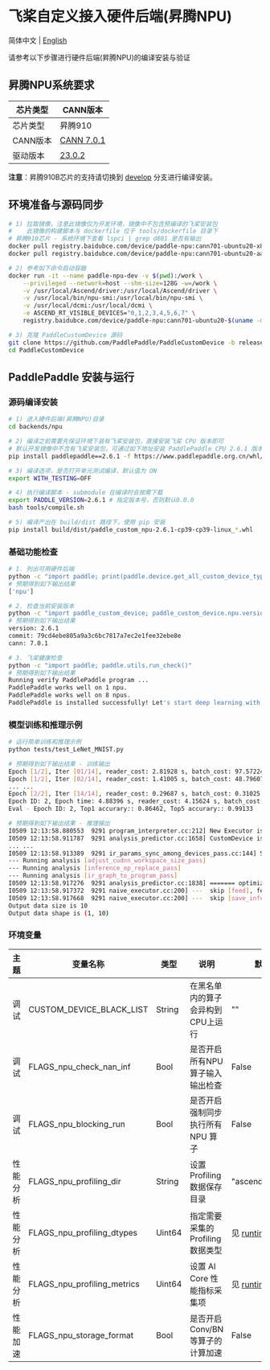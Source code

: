 # 飞桨自定义接入硬件后端(昇腾NPU)

简体中文 | [English](./README.md)

请参考以下步骤进行硬件后端(昇腾NPU)的编译安装与验证

## 昇腾NPU系统要求

| 芯片类型  | CANN版本     |
| --------- | -------- |
| 芯片类型 | 昇腾910 |
| CANN版本 | [CANN 7.0.1](https://support.huawei.com/enterprise/zh/ascend-computing/cann-pid-251168373/software) |
| 驱动版本 | [23.0.2](https://support.huawei.com/enterprise/zh/ascend-computing/ascend-hdk-pid-252764743/software) |

**注意**：昇腾910B芯片的支持请切换到 [develop](https://github.com/PaddlePaddle/PaddleCustomDevice/blob/develop/backends/npu/README_cn.md) 分支进行编译安装。

## 环境准备与源码同步

```bash
# 1) 拉取镜像，注意此镜像仅为开发环境，镜像中不包含预编译的飞桨安装包
#    此镜像的构建脚本与 dockerfile 位于 tools/dockerfile 目录下
# 昇腾910芯片 - 系统环境下查看 lspci | grep d801 是否有输出
docker pull registry.baidubce.com/device/paddle-npu:cann701-ubuntu20-x86_64-gcc84-py39
docker pull registry.baidubce.com/device/paddle-npu:cann701-ubuntu20-aarch64-gcc84-py39

# 2) 参考如下命令启动容器
docker run -it --name paddle-npu-dev -v $(pwd):/work \
    --privileged --network=host --shm-size=128G -w=/work \
    -v /usr/local/Ascend/driver:/usr/local/Ascend/driver \
    -v /usr/local/bin/npu-smi:/usr/local/bin/npu-smi \
    -v /usr/local/dcmi:/usr/local/dcmi \
    -e ASCEND_RT_VISIBLE_DEVICES="0,1,2,3,4,5,6,7" \
    registry.baidubce.com/device/paddle-npu:cann701-ubuntu20-$(uname -m)-gcc84-py39 /bin/bash

# 3) 克隆 PaddleCustomDevice 源码
git clone https://github.com/PaddlePaddle/PaddleCustomDevice -b release/2.6
cd PaddleCustomDevice
```

## PaddlePaddle 安装与运行

### 源码编译安装

```bash
# 1) 进入硬件后端(昇腾NPU)目录
cd backends/npu

# 2) 编译之前需要先保证环境下装有飞桨安装包，直接安装飞桨 CPU 版本即可
# 默认开发镜像中不含有飞桨安装包，可通过如下地址安装 PaddlePaddle CPU 2.6.1 版本的安装包
pip install paddlepaddle==2.6.1 -f https://www.paddlepaddle.org.cn/whl/linux/mkl/avx/stable.html

# 3) 编译选项，是否打开单元测试编译，默认值为 ON
export WITH_TESTING=OFF

# 4) 执行编译脚本 - submodule 在编译时会按需下载
export PADDLE_VERSION=2.6.1 # 指定版本号，否则默认0.0.0
bash tools/compile.sh

# 5) 编译产出在 build/dist 路径下，使用 pip 安装
pip install build/dist/paddle_custom_npu-2.6.1-cp39-cp39-linux_*.whl
```

### 基础功能检查

```bash
# 1. 列出可用硬件后端
python -c "import paddle; print(paddle.device.get_all_custom_device_type())"
# 预期得到如下输出结果
['npu']

# 2. 检查当前安装版本
python -c "import paddle_custom_device; paddle_custom_device.npu.version()"
# 预期得到如下输出结果
version: 2.6.1
commit: 79cd4ebe805a9a3c6bc7817a7ec2e1fee32ebe8e
cann: 7.0.1

# 3. 飞桨健康检查
python -c "import paddle; paddle.utils.run_check()"
# 预期得到如下输出结果
Running verify PaddlePaddle program ...
PaddlePaddle works well on 1 npu.
PaddlePaddle works well on 8 npus.
PaddlePaddle is installed successfully! Let's start deep learning with PaddlePaddle now.
```

### 模型训练和推理示例

```bash
# 运行简单训练和推理示例
python tests/test_LeNet_MNIST.py

# 预期得到如下输出结果 - 训练输出
Epoch [1/2], Iter [01/14], reader_cost: 2.81928 s, batch_cost: 97.57224 s, ips: 41.97915 samples/s, eta: 0:45:32
Epoch [1/2], Iter [02/14], reader_cost: 1.41005 s, batch_cost: 48.79607 s, ips: 83.94119 samples/s, eta: 0:21:57
... ...
Epoch [2/2], Iter [14/14], reader_cost: 0.29687 s, batch_cost: 0.31025 s, ips: 13202.09133 samples/s, eta: 0:00:00
Epoch ID: 2, Epoch time: 4.88396 s, reader_cost: 4.15624 s, batch_cost: 4.34355 s, avg ips: 11741.29245 samples/s
Eval - Epoch ID: 2, Top1 accurary:: 0.86462, Top5 accurary:: 0.99133

# 预期得到如下输出结果 - 推理输出
I0509 12:13:58.880553  9291 program_interpreter.cc:212] New Executor is Running.
I0509 12:13:58.911787  9291 analysis_predictor.cc:1658] CustomDevice is enabled
... ...
I0509 12:13:58.913389  9291 ir_params_sync_among_devices_pass.cc:144] Sync params from CPU to npu:0
--- Running analysis [adjust_cudnn_workspace_size_pass]
--- Running analysis [inference_op_replace_pass]
--- Running analysis [ir_graph_to_program_pass]
I0509 12:13:58.917276  9291 analysis_predictor.cc:1838] ======= optimize end =======
I0509 12:13:58.917372  9291 naive_executor.cc:200] ---  skip [feed], feed -> inputs
I0509 12:13:58.917668  9291 naive_executor.cc:200] ---  skip [save_infer_model/scale_0.tmp_0], fetch -> fetch
Output data size is 10
Output data shape is (1, 10)
```

### 环境变量

| 主题   | 变量名称                         | 类型   | 说明                              | 默认值                                                       |
| -------- | -------------------------------- | ------ | --------------------------------- | ------------------------------------------------------------ |
| 调试     | CUSTOM_DEVICE_BLACK_LIST  | String   | 在黑名单内的算子会异构到CPU上运行 | "" |
| 调试     | FLAGS_npu_check_nan_inf | Bool   | 是否开启所有NPU算子输入输出检查   | False                                                        |
| 调试     | FLAGS_npu_blocking_run | Bool   | 是否开启强制同步执行所有 NPU 算子 | False                                                        |
| 性能分析 | FLAGS_npu_profiling_dir | String | 设置 Profiling 数据保存目录       | "ascend_profiling"                                           |
| 性能分析 | FLAGS_npu_profiling_dtypes | Uint64 | 指定需要采集的 Profiling 数据类型 | 见 [runtime.cc](https://github.com/PaddlePaddle/PaddleCustomDevice/blob/develop/backends/npu/runtime/runtime.cc#L31) |
| 性能分析 | FLAGS_npu_profiling_metrics | Uint64 | 设置 AI Core 性能指标采集项       | 见 [runtime.cc](https://github.com/PaddlePaddle/PaddleCustomDevice/blob/develop/backends/npu/runtime/runtime.cc#L36) |
| 性能加速 | FLAGS_npu_storage_format  | Bool   | 是否开启 Conv/BN 等算子的计算加速 | False                                                        |
